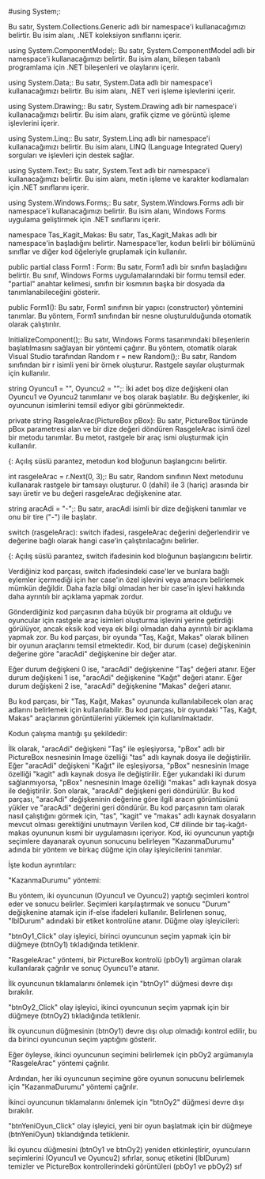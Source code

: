 #using System;:

Bu satır, System.Collections.Generic adlı bir namespace'i kullanacağımızı belirtir. Bu isim alanı, .NET koleksiyon sınıflarını içerir.

using System.ComponentModel;:
Bu satır, System.ComponentModel adlı bir namespace'i kullanacağımızı belirtir. Bu isim alanı, bileşen tabanlı programlama için .NET bileşenleri ve olaylarını içerir.

using System.Data;:
Bu satır, System.Data adlı bir namespace'i kullanacağımızı belirtir. Bu isim alanı, .NET veri işleme işlevlerini içerir.

using System.Drawing;:
Bu satır, System.Drawing adlı bir namespace'i kullanacağımızı belirtir. Bu isim alanı, grafik çizme ve görüntü işleme işlevlerini içerir.

using System.Linq;:
Bu satır, System.Linq adlı bir namespace'i kullanacağımızı belirtir. Bu isim alanı, LINQ (Language Integrated Query) sorguları ve işlevleri için destek sağlar.

using System.Text;:
Bu satır, System.Text adlı bir namespace'i kullanacağımızı belirtir. Bu isim alanı, metin işleme ve karakter kodlamaları için .NET sınıflarını içerir.

using System.Windows.Forms;:
Bu satır, System.Windows.Forms adlı bir namespace'i kullanacağımızı belirtir. Bu isim alanı, Windows Forms uygulama geliştirmek için .NET sınıflarını içerir.

namespace Tas_Kagit_Makas:
Bu satır, Tas_Kagit_Makas adlı bir namespace'in başladığını belirtir. Namespace'ler, kodun belirli bir bölümünü sınıflar ve diğer kod öğeleriyle gruplamak için kullanılır.

public partial class Form1 : Form:
Bu satır, Form1 adlı bir sınıfın başladığını belirtir. Bu sınıf, Windows Forms uygulamalarındaki bir formu temsil eder. "partial" anahtar kelimesi, sınıfın bir kısmının başka bir dosyada da tanımlanabileceğini gösterir.

public Form1():
Bu satır, Form1 sınıfının bir yapıcı (constructor) yöntemini tanımlar. Bu yöntem, Form1 sınıfından bir nesne oluşturulduğunda otomatik olarak çalıştırılır.

InitializeComponent();:
Bu satır, Windows Forms tasarımındaki bileşenlerin başlatılmasını sağlayan bir yöntemi çağırır. Bu yöntem, otomatik olarak Visual Studio tarafından 
Random r = new Random();: Bu satır, Random sınıfından bir r isimli yeni bir örnek oluşturur. Rastgele sayılar oluşturmak için kullanılır.

string Oyuncu1 = "", Oyuncu2 = "";: İki adet boş dize değişkeni olan Oyuncu1 ve Oyuncu2 tanımlanır ve boş olarak başlatılır. Bu değişkenler, iki oyuncunun isimlerini temsil ediyor gibi görünmektedir.

private string RasgeleArac(PictureBox pBox): Bu satır, PictureBox türünde pBox parametresi alan ve bir dize değeri döndüren RasgeleArac isimli özel bir metodu tanımlar. Bu metot, rastgele bir araç ismi oluşturmak için kullanılır.

{: Açılış süslü parantez, metodun kod bloğunun başlangıcını belirtir.

int rasgeleArac = r.Next(0, 3);: Bu satır, Random sınıfının Next metodunu kullanarak rastgele bir tamsayı oluşturur. 0 (dahil) ile 3 (hariç) arasında bir sayı üretir ve bu değeri rasgeleArac değişkenine atar.

string aracAdi = "-";: Bu satır, aracAdi isimli bir dize değişkeni tanımlar ve onu bir tire ("-") ile başlatır.

switch (rasgeleArac): switch ifadesi, rasgeleArac değerini değerlendirir ve değerine bağlı olarak hangi case'in çalıştırılacağını belirler.

{: Açılış süslü parantez, switch ifadesinin kod bloğunun başlangıcını belirtir.

Verdiğiniz kod parçası, switch ifadesindeki case'ler ve bunlara bağlı eylemler içermediği için her case'in özel işlevini veya amacını belirlemek mümkün değildir. Daha fazla bilgi olmadan her bir case'in işlevi hakkında daha ayrıntılı bir açıklama yapmak zordur.

Gönderdiğiniz kod parçasının daha büyük bir programa ait olduğu ve oyuncular için rastgele araç isimleri oluşturma işlevini yerine getirdiği görülüyor, ancak eksik kod veya ek bilgi olmadan daha ayrıntılı bir açıklama yapmak zor. 
Bu kod parçası, bir oyunda "Taş, Kağıt, Makas" olarak bilinen bir oyunun araçlarını temsil etmektedir. Kod, bir durum (case) değişkeninin değerine göre "aracAdi" değişkenine bir değer atar.

Eğer durum değişkeni 0 ise, "aracAdi" değişkenine "Taş" değeri atanır.
Eğer durum değişkeni 1 ise, "aracAdi" değişkenine "Kağıt" değeri atanır.
Eğer durum değişkeni 2 ise, "aracAdi" değişkenine "Makas" değeri atanır.

Bu kod parçası, bir "Taş, Kağıt, Makas" oyununda kullanılabilecek olan araç adlarını belirlemek için kullanılabilir.
Bu kod parçası, bir oyundaki "Taş, Kağıt, Makas" araçlarının görüntülerini yüklemek için kullanılmaktadır.

Kodun çalışma mantığı şu şekildedir:

İlk olarak, "aracAdi" değişkeni "Taş" ile eşleşiyorsa, "pBox" adlı bir PictureBox nesnesinin Image özelliği "tas" adlı kaynak dosya ile değiştirilir.
Eğer "aracAdi" değişkeni "Kağıt" ile eşleşiyorsa, "pBox" nesnesinin Image özelliği "kagit" adlı kaynak dosya ile değiştirilir.
Eğer yukarıdaki iki durum sağlanmıyorsa, "pBox" nesnesinin Image özelliği "makas" adlı kaynak dosya ile değiştirilir.
Son olarak, "aracAdi" değişkeni geri döndürülür.
Bu kod parçası, "aracAdi" değişkeninin değerine göre ilgili aracın görüntüsünü yükler ve "aracAdi" değerini geri döndürür. Bu kod parçasının tam olarak nasıl çalıştığını görmek için, "tas", "kagit" ve "makas" adlı kaynak dosyaların mevcut olması gerektiğini unutmayın 
Verilen kod, C# dilinde bir taş-kağıt-makas oyununun kısmi bir uygulamasını içeriyor. Kod, iki oyuncunun yaptığı seçimlere dayanarak oyunun sonucunu belirleyen "KazanmaDurumu" adında bir yöntem ve birkaç düğme için olay işleyicilerini tanımlar.

İşte kodun ayrıntıları:

"KazanmaDurumu" yöntemi:

Bu yöntem, iki oyuncunun (Oyuncu1 ve Oyuncu2) yaptığı seçimleri kontrol eder ve sonucu belirler.
Seçimleri karşılaştırmak ve sonucu "Durum" değişkenine atamak için if-else ifadeleri kullanılır.
Belirlenen sonuç, "lblDurum" adındaki bir etiket kontrolüne atanır.
Düğme olay işleyicileri:

"btnOy1_Click" olay işleyici, birinci oyuncunun seçim yapmak için bir düğmeye (btnOy1) tıkladığında tetiklenir.

"RasgeleArac" yöntemi, bir PictureBox kontrolü (pbOy1) argüman olarak kullanılarak çağrılır ve sonuç Oyuncu1'e atanır.

İlk oyuncunun tıklamalarını önlemek için "btnOy1" düğmesi devre dışı bırakılır.

"btnOy2_Click" olay işleyici, ikinci oyuncunun seçim yapmak için bir düğmeye (btnOy2) tıkladığında tetiklenir.

İlk oyuncunun düğmesinin (btnOy1) devre dışı olup olmadığı kontrol edilir, bu da birinci oyuncunun seçim yaptığını gösterir.

Eğer öyleyse, ikinci oyuncunun seçimini belirlemek için pbOy2 argümanıyla "RasgeleArac" yöntemi çağrılır.

Ardından, her iki oyuncunun seçimine göre oyunun sonucunu belirlemek için "KazanmaDurumu" yöntemi çağrılır.

İkinci oyuncunun tıklamalarını önlemek için "btnOy2" düğmesi devre dışı bırakılır.

"btnYeniOyun_Click" olay işleyici, yeni bir oyun başlatmak için bir düğmeye (btnYeniOyun) tıklandığında tetiklenir.

İki oyuncu düğmesini (btnOy1 ve btnOy2) yeniden etkinleştirir, oyuncuların seçimlerini (Oyuncu1 ve Oyuncu2) sıfırlar, sonuç etiketini (lblDurum) temizler ve PictureBox kontrollerindeki görüntüleri (pbOy1 ve pbOy2) sıf


